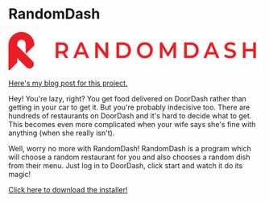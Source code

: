 # RandomDash
![RandomDash logo](https://github.com/JordanSkousen/RandomDash/blob/master/random%20dash%20logo%20full.png)

[Here's my blog post for this project.](https://greenlightstudio.net/2020/02/03/introducing-randomdash-get-random-food-from-doordash/)

Hey! You're lazy, right? You get food delivered on DoorDash rather than getting in your car to get it. But you're probably indecisive too. There are hundreds of restaurants on DoorDash and it's hard to decide what to get. This becomes even more complicated when your wife says she's fine with anything (when she really isn't).

Well, worry no more with RandomDash! RandomDash is a program which will choose a random restaurant for you and also chooses a random dish from their menu. Just log in to DoorDash, click start and watch it do its magic!

[Click here to download the installer!](https://greenlight-studios.s3-us-west-2.amazonaws.com/RandomDash+Installer.zip)
